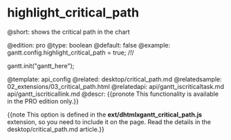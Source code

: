 highlight_critical_path
=============
@short: shows the critical path in the chart
	
@edition: pro
@type: boolean
@default: false
@example:
gantt.config.highlight_critical_path = true; /*!*/

gantt.init("gantt_here");

@template:	api_config
@related:
	desktop/critical_path.md
@relatedsample:
	02_extensions/03_critical_path.html
@relatedapi:
	api/gantt_iscriticaltask.md
	api/gantt_iscriticallink.md
@descr:
{{pronote This functionality is available in the PRO edition only.}}

{{note This option is defined in the **ext/dhtmlxgantt_critical_path.js** extension, so you need to include it on the page. Read the details in the desktop/critical_path.md article.}}


